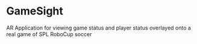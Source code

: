 # GameSight
AR Application for viewing game status and player status overlayed onto a real game of SPL RoboCup soccer

